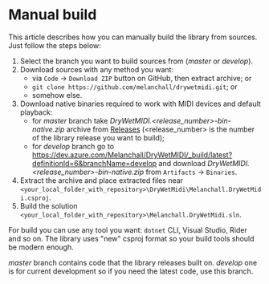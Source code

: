 ﻿---
uid: a_develop_manual_build
---

# Manual build

This article describes how you can manually build the library from sources. Just follow the steps below:

1. Select the branch you want to build sources from (_master_ or _develop_).
2. Download sources with any method you want:
    * via `Code` → `Download ZIP` button on GitHub, then extract archive; or
    * `git clone https://github.com/melanchall/drywetmidi.git`; or
    * somehow else.
3. Download native binaries required to work with MIDI devices and default playback:
    * for _master_ branch take _DryWetMIDI.<release_number>-bin-native.zip_ archive from [Releases](https://github.com/melanchall/drywetmidi/releases) (<release_number> is the number of the library release you want to build);
    * for _develop_ branch go to https://dev.azure.com/Melanchall/DryWetMIDI/_build/latest?definitionId=6&branchName=develop and download _DryWetMIDI.<release_number>-bin-native.zip_ from `Artifacts` → `Binaries`.
4. Extract the archive and place extracted files near `<your_local_folder_with_repository>\DryWetMidi\Melanchall.DryWetMidi.csproj`.
5. Build the solution `<your_local_folder_with_repository>\Melanchall.DryWetMidi.sln`.

For build you can use any tool you want: `dotnet` CLI, Visual Studio, Rider and so on. The library uses "new" csproj format so your build tools should be modern enough.

_master_ branch contains code that the library releases built on. _develop_ one is for current development so if you need the latest code, use this branch.
